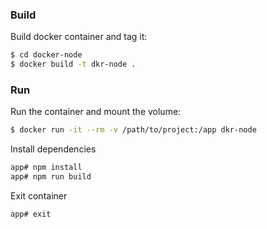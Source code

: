 ### Build

Build docker container and tag it:

```sh
$ cd docker-node
$ docker build -t dkr-node .
```
### Run

Run the container and mount the volume:

```sh
$ docker run -it --rm -v /path/to/project:/app dkr-node
```
Install dependencies

```sh
app# npm install
app# npm run build
```
Exit container

```sh
app# exit
```